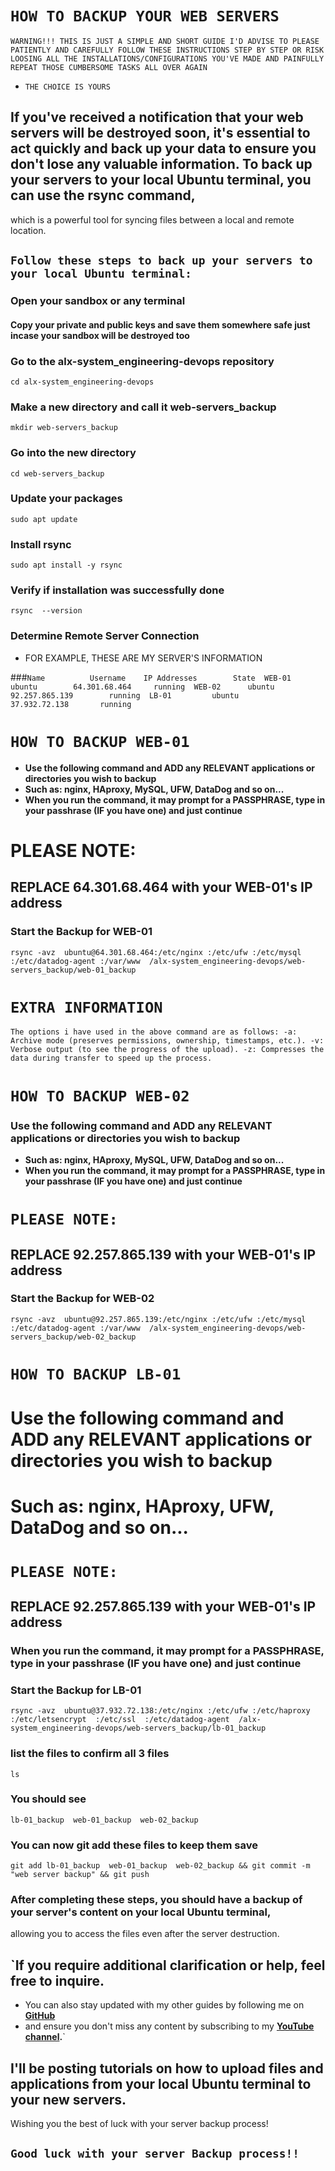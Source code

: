 # `HOW TO BACKUP YOUR WEB SERVERS`

`WARNING!!!
THIS IS JUST A SIMPLE AND SHORT GUIDE
I'D ADVISE TO PLEASE PATIENTLY AND CAREFULLY FOLLOW THESE INSTRUCTIONS STEP BY STEP
OR RISK LOOSING ALL THE INSTALLATIONS/CONFIGURATIONS YOU'VE MADE AND PAINFULLY REPEAT THOSE CUMBERSOME TASKS ALL OVER AGAIN`
- `THE CHOICE IS YOURS`

## If you've received a notification that your web servers will be destroyed soon, it's essential to act quickly and back up your data to ensure you don't lose any valuable information. To back up your servers to your local Ubuntu terminal, you can use the rsync command,
which is a powerful tool for syncing files between a local and remote location.



## `Follow these steps to back up your servers to your local Ubuntu terminal:`

### Open your sandbox or any  terminal

#### Copy your private and public keys and save them somewhere safe just incase your sandbox will be destroyed too

### Go to the alx-system_engineering-devops repository

`cd alx-system_engineering-devops`

### Make a new directory and call it web-servers_backup

`mkdir web-servers_backup`

### Go into the new directory

`cd web-servers_backup`

### Update your packages

`sudo apt update`

### Install rsync

`sudo apt install -y rsync`

### Verify if installation was successfully done

`rsync  --version`

### Determine Remote Server Connection

- FOR EXAMPLE, THESE ARE MY SERVER'S INFORMATION

###`Name		  Username	  IP Addresses 		  State	
WEB-01		ubuntu		  64.301.68.464	  	running	
WEB-02		ubuntu		  92.257.865.139		running	
LB-01		  ubuntu		  37.932.72.138		  running`


# `HOW TO BACKUP WEB-01`

- **Use the following command and ADD any RELEVANT applications or directories you wish to backup**
- **Such as: nginx, HAproxy, MySQL, UFW, DataDog and so on...**
- **When you run the command, it may prompt for a PASSPHRASE, type in your passhrase (IF you have one) and just continue**

# PLEASE NOTE:
## REPLACE  64.301.68.464  with your WEB-01's IP address

### Start the Backup for WEB-01

`rsync -avz  ubuntu@64.301.68.464:/etc/nginx :/etc/ufw :/etc/mysql  :/etc/datadog-agent :/var/www  /alx-system_engineering-devops/web-servers_backup/web-01_backup`


# `EXTRA INFORMATION`
`The options i have used in the above command are as follows:
-a: Archive mode (preserves permissions, ownership, timestamps, etc.).
-v: Verbose output (to see the progress of the upload).
-z: Compresses the data during transfer to speed up the process.`


# `HOW TO BACKUP WEB-02`

### Use the following command and ADD any RELEVANT applications or directories you wish to backup
- **Such as: nginx, HAproxy, MySQL, UFW, DataDog and so on...**
- **When you run the command, it may prompt for a PASSPHRASE, type in your passhrase (IF you have one) and just continue**


# `PLEASE NOTE:`
## REPLACE  92.257.865.139  with your WEB-01's IP address

### Start the Backup for WEB-02

`rsync -avz  ubuntu@92.257.865.139:/etc/nginx :/etc/ufw :/etc/mysql  :/etc/datadog-agent :/var/www  /alx-system_engineering-devops/web-servers_backup/web-02_backup`



# `HOW TO BACKUP LB-01`

# Use the following command and ADD any RELEVANT applications or directories you wish to backup
# Such as: nginx, HAproxy, UFW, DataDog and so on... 


# `PLEASE NOTE:`
## REPLACE  92.257.865.139  with your WEB-01's IP address

### When you run the command, it may prompt for a PASSPHRASE, type in your passhrase (IF you have one) and just continue

### Start the Backup for LB-01

`rsync -avz  ubuntu@37.932.72.138:/etc/nginx :/etc/ufw :/etc/haproxy :/etc/letsencrypt  :/etc/ssl  :/etc/datadog-agent  /alx-system_engineering-devops/web-servers_backup/lb-01_backup`

### list the files to confirm all 3 files

`ls `

### You should see

`lb-01_backup  web-01_backup  web-02_backup`

### You can now git add these files to keep them save

`git add lb-01_backup  web-01_backup  web-02_backup && git commit -m "web server backup" && git push`

### After completing these steps, you should have a backup of your server's content on your local Ubuntu terminal,
allowing you to access the files even after the server destruction.



## `If you require additional clarification or help, feel free to inquire.
- You can also stay updated with my other guides by following me on **[GitHub](https://github.com/besthor)**
- and ensure you don't miss any content by subscribing to my **[YouTube channel](https://www.youtube.com/channel/UCVLwEYPiV1omTB-8ZQAioyw).**`

## I'll be posting tutorials on how to upload files and applications from your local Ubuntu terminal to your new servers.
Wishing you the best of luck with your server backup process!


## `Good luck with your server Backup process!!`
